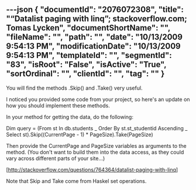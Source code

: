 ---json
{
  "documentId": "2076072308",
  "title": "“Datalist paging with linq”; stackoverflow.com; Tomas Lycken",
  "documentShortName": "",
  "fileName": "",
  "path": "",
  "date": "10/13/2009 9:54:13 PM",
  "modificationDate": "10/13/2009 9:54:13 PM",
  "templateId": "",
  "segmentId": "83",
  "isRoot": "False",
  "isActive": "True",
  "sortOrdinal": "",
  "clientId": "",
  "tag": ""
}
---

You will find the methods .Skip() and .Take() very useful.

I noticed you provided some code from your project, so here's an update on how you should implement these methods.

In your method for getting the data, do the following:

Dim query = (From st In db.students _
            Order By st.st_studentid Ascending _
            Select st).Skip((CurrentPage - 1) * PageSize).Take(PageSize)

Then provide the CurrentPage and PageSize variables as arguments to the method. (You don't want to build them into the data access, as they could vary across different parts of your site...)

[http://stackoverflow.com/questions/764364/datalist-paging-with-linq]

Note that Skip and Take come from Haskel set operations.
